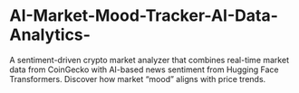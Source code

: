 # AI-Market-Mood-Tracker-AI-Data-Analytics-
A sentiment-driven crypto market analyzer that combines real-time market data from CoinGecko with AI-based news sentiment from Hugging Face Transformers. Discover how market “mood” aligns with price trends.
